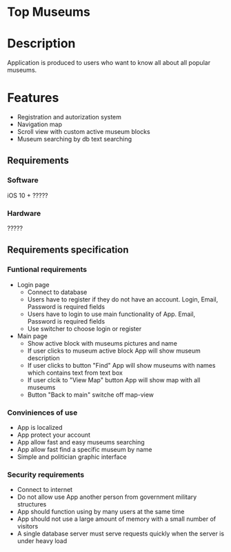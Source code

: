 # Top Museums  
# Description  
Application is produced to users who want to know all about all popular museums.

# Features
- Registration and autorization system
- Navigation map
- Scroll view with custom active museum blocks
- Museum searching by db text searching

## Requirements  
### Software  
iOS 10 +
?????  
### Hardware  
?????  
## Requirements specification
### Funtional requirements
- Login page
    - Connect to database
    - Users have to register if they do not have an account. Login, Email, Password is required fields
    - Users have to login to use main functionality of App. Email, Password is required fields
    - Use switcher to choose login or register
- Main page
    - Show active block with museums pictures and name
    - If user clicks to museum active block App will show museum description
    - If user clicks to button "Find" App will show museums with names which contains text from text box
    - If user clcik to "View Map" button App will show map with all museums
    - Button "Back to main" switche off map-view

### Conviniences of use
- App is localized
- App protect your account
- App allow fast and easy museums searching
- App allow fast find a specific museum by name
- Simple and politician graphic interface

### Security requirements
- Connect to internet  
- Do not allow use App another person from government military structures
- App should function using by many users at the same time
- App should not use a large amount of memory with a small number of visitors
- A single database server must serve requests quickly when the server is under heavy load


 

